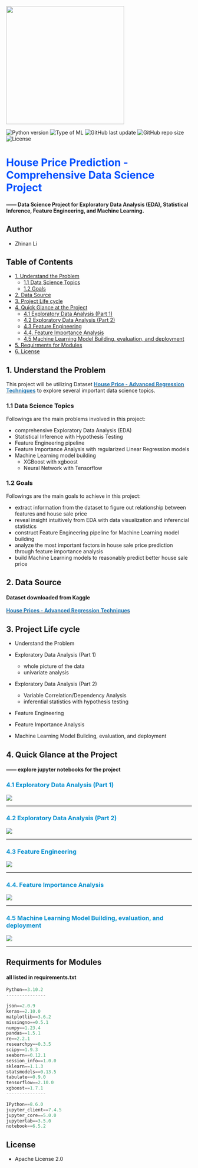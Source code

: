 <img src="image-6.png" height="320"/> 

![Python version](https://img.shields.io/badge/Python%20version-3.10.2-lightgrey)
![Type of ML](https://img.shields.io/badge/ML%20Type-Regression-red)
![GitHub last update](https://img.shields.io/github/last-commit/ZNL0504/House-Price-Prediction)
![GitHub repo size](https://img.shields.io/github/repo-size/ZNL0504/House-Price-Prediction)
![License](https://img.shields.io/badge/license-Apache-lightblue)


# <span style='color:#0050ff'>House Price Prediction - Comprehensive Data Science Project</span>
#### —— Data Science Project for Exploratory Data Analysis (EDA), Statistical Inference, Feature Engineering, and Machine Learning.
    
## Author
- Zhinan Li

## Table of Contents
- [1. Understand the Problem](#1)
  - [1.1 Data Science Topics](#1.1)
  - [1.2 Goals](#1.2)
- [2. Data Source](#2)
- [3. Project Life cycle](#3)
- [4. Quick Glance at the Project](#4)
  - [4.1 Exploratory Data Analysis (Part 1)](#4.1)
  - [4.2 Exploratory Data Analysis (Part 2)](#4.2)
  - [4.3 Feature Engineering](#4.3)
  - [4.4. Feature Importance Analysis](#4.4)
  - [4.5 Machine Learning Model Building, evaluation, and deployment](#4.5)
- [5. Requirments for Modules](#5)
- [6. License](#6)


<a name="1"></a>
## 1. Understand the Problem

This project will be utilizing Dataset [<span style='color:#1f77b4'>**House Price - Advanced Regression Techniques**</span>](https://www.kaggle.com/c/house-prices-advanced-regression-techniques/data) to explore several important data science topics. 

<a name="1.1"></a>
### 1.1 Data Science Topics
Followings are the main problems involved in this project:
- comprehensive Exploratory Data Analysis (EDA)
- Statistical Inference with Hypothesis Testing
- Feature Engineering pipeline
- Feature Importance Analysis with regularized Linear Regression models
- Machine Learning model building
  - XGBoost with xgboost 
  - Neural Network with Tensorflow

<a name="1.2"></a>
### 1.2 Goals
Followings are the main goals to achieve in this project:
- extract information from the dataset to figure out relationship between features and house sale price
- reveal insight intuitively from EDA with data visualization and inferencial statistics
- construct Feature Engineering pipeline for Machine Learning model building
- analyze the most important factors in house sale price prediction through feature importance analysis
- build Machine Learning models to reasonably predict better house sale price 

<a name="2"></a>
## 2. Data Source
#### Dataset downloaded from Kaggle
[<span style='color:#1f77b4'>**House Prices - Advanced Regression Techniques**</span>](https://www.kaggle.com/c/house-prices-advanced-regression-techniques/data)

<a name="3"></a>
## 3. Project Life cycle

- Understand the Problem
- Exploratory Data Analysis (Part 1)
  - whole picture of the data
  - univariate analysis

- Exploratory Data Analysis (Part 2)
  - Variable Correlation/Dependency Analysis
  - inferential statistics with hypothesis testing

- Feature Engineering
- Feature Importance Analysis
- Machine Learning Model Building, evaluation, and deployment

<a name="4"></a>
## 4. Quick Glance at the Project
#### —— explore jupyter notebooks for the project

<a name="4.1"></a>
### <span style='color:#008ECEFF'>4.1 Exploratory Data Analysis (Part 1)</span>

![](screen-recorder-files/EDA_part_1.gif)
***

<a name="4.2"></a>
### <span style='color:#008ECEFF'>4.2 Exploratory Data Analysis (Part 2)</span>

![](screen-recorder-files/EDA_part_2.gif)
***

<a name="4.3"></a>
### <span style='color:#008ECEFF'>4.3 Feature Engineering</span>

![](screen-recorder-files/Feature_Engineering.gif)
***

<a name="4.4"></a>
### <span style='color:#008ECEFF'>4.4. Feature Importance Analysis</span>

![](screen-recorder-files/Feature_Importance_Analysis.gif)
***

<a name="4.5"></a>
### <span style='color:#008ECEFF'>4.5 Machine Learning Model Building, evaluation, and deployment</span>

![](screen-recorder-files/ML_Model_Building.gif)
***


<a name="5"></a>
## Requirments for Modules
#### all listed in requirements.txt

```python
Python==3.10.2 
---------------

json==2.0.9  
keras==2.10.0  
matplotlib==3.6.2  
missingno==0.5.1  
numpy==1.23.4  
pandas==1.5.1  
re==2.2.1  
researchpy==0.3.5  
scipy==1.9.3  
seaborn==0.12.1  
session_info==1.0.0  
sklearn==1.1.3  
statsmodels==0.13.5  
tabulate==0.9.0  
tensorflow==2.10.0  
xgboost==1.7.1  
--------------- 

IPython==8.6.0  
jupyter_client==7.4.5  
jupyter_core==5.0.0  
jupyterlab==3.5.0  
notebook==6.5.2 
```

<a name="6"></a>
## License
- Apache License 2.0





